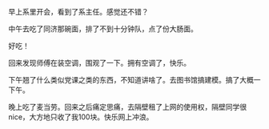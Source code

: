 早上系里开会，看到了系主任。感觉还不错？

中午去吃了同济那碗面，排了不到十分钟队，点了份大肠面。

好吃！

回来发现师傅在装空调，围观了一下。拥有空调了，快乐。

下午翘了什么类似党课之类的东西，不知道讲啥了。去图书馆搞建模。搞了大概一下午。

晚上吃了麦当劳。回来之后痛定思痛，去隔壁租了上网的使用权，隔壁同学很nice，大方地只收了我100块。快乐网上冲浪。

